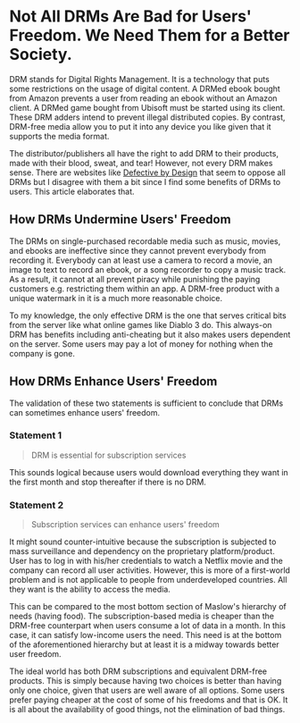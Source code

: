 # Not All DRMs Are Bad for Users' Freedom. We Need Them for a Better Society.

DRM stands for Digital Rights Management. It is a technology that puts some restrictions on the usage of digital content. A DRMed ebook bought from Amazon prevents a user from reading an ebook without an Amazon client. A DRMed game bought from Ubisoft must be started using its client. These DRM adders intend to prevent illegal distributed copies. By contrast, DRM-free media allow you to put it into any device you like given that it supports the media format.

The distributor/publishers all have the right to add DRM to their products, made with their blood, sweat, and tear! However, not every DRM makes sense. There are websites like [Defective by Design](https://www.defectivebydesign.org/) that seem to oppose all DRMs but I disagree with them a bit since I find some benefits of DRMs to users. This article elaborates that.

## How DRMs Undermine Users' Freedom

The DRMs on single-purchased recordable media such as music, movies, and ebooks are ineffective since they cannot prevent everybody from recording it. Everybody can at least use a camera to record a movie, an image to text to record an ebook, or a song recorder to copy a music track. As a result, it cannot at all prevent piracy while punishing the paying customers e.g. restricting them within an app. A DRM-free product with a unique watermark in it is a much more reasonable choice.

To my knowledge, the only effective DRM is the one that serves critical bits from the server like what online games like Diablo 3 do. This always-on DRM has benefits including anti-cheating but it also makes users dependent on the server. Some users may pay a lot of money for nothing when the company is gone.

## How DRMs Enhance Users' Freedom

The validation of these two statements is sufficient to conclude that DRMs can sometimes enhance users' freedom.

### Statement 1
> DRM is essential for subscription services

This sounds logical because users would download everything they want in the first month and stop thereafter if there is no DRM.

### Statement 2
> Subscription services can enhance users' freedom

It might sound counter-intuitive because the subscription is subjected to mass surveillance and dependency on the proprietary platform/product. User has to log in with his/her credentials to watch a Netflix movie and the company can record all user activities. However, this is more of a first-world problem and is not applicable to people from underdeveloped countries. All they want is the ability to access the media.

This can be compared to the most bottom section of Maslow's hierarchy of needs (having food). The subscription-based media is cheaper than the DRM-free counterpart when users consume a lot of data in a month. In this case, it can satisfy low-income users the need. This need is at the bottom of the aforementioned hierarchy but at least it is a midway towards better user freedom.

The ideal world has both DRM subscriptions and equivalent DRM-free products. This is simply because having two choices is better than having only one choice, given that users are well aware of all options. Some users prefer paying cheaper at the cost of some of his freedoms and that is OK. It is all about the availability of good things, not the elimination of bad things.
